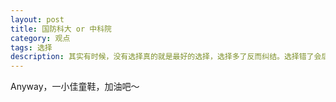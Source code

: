 ```yaml
---
layout: post
title: 国防科大 or 中科院
category: 观点
tags: 选择
description: 其实有时候，没有选择真的就是最好的选择，选择多了反而纠结。选择错了会后悔。这么年轻就那么多的选择，真的是一件既痛苦也快乐的事情。有些选择，真的能决定一辈子的事情。哎……
---
```


<!--## 背景-->

<!--都已经准备考研，目标浙大，保底本校。可是生活给我开了一个小小的玩笑，我居然具备了外保的资格。我真的觉得我是踩狗屎了。由于之前很早就拿到了中科院的外推资格，所以还是很幸运的。后来，参加了国防科大的面试，也过了。所以，俩offer，选一。-->

<!--## 结果-->
<!--反正现在写这个文章的时候结果已经出来了，那就是我放弃了`军中清华`，选择了`中科院`。是对是错，我依旧不知道。-->

<!--## 最开始的想法-->
<!--*   国防科大很牛逼，而且老师都答应让我加入“银河”的研究队伍，计算机绝对是全国第一啊，连清华都需要靠边啊……-->
<!--*   中科院地理优势很好，北京啊，互联网扎堆的地方，各种奇人异事出现的地方，帝都啊……-->
<!--*   国防科大，军人，很酷，也很苦，一想想就很牛逼，一想想，就很苦逼……-->
<!--*   中科院，研究为主，自由度比国防科大略大。-->
<!--*   国防科大，家乡学校，家乡啊……-->
<!--*   你是男人啊……需要外出闯荡啊……而且，在北京见到的互联网，在长沙是见不到的……-->

<!--## 选择-->
<!--尊重自己内心最原始的想法，选择了中科院。打电话给国防科大老师说不去的时候，心里还是很揪心啊～就这么放弃了……-->

<!--## 军队-->
<!--其实去科大面试的时候就想着，我是陪朋友来打酱油的，`一入军队深似海，从此自由是路人`，呵呵～我的性格，不适合当兵啊……-->

<!--## 朋友-->
<!--很多好朋友只说了一句，“傻逼，放着国防科大不去，去中科院。”。。。。。这让我无比的彷徨和失落。。。但愿我这选择……-->

<!--## 小米工程师-->
<!--有幸帮助小米的hr组织了一下小米的校园招聘，跟几个工程师聊了一下。关于选择，他们建议我去中科院，他们说，虽然国防科大好，但是，在长沙的闭塞，尤其是军队性质，眼光绝对比不上在北京。以后出来站的高度也不一样。-->

<!--## 其实也就那么回事-->
<!--是啊，反正也不是什么特别大的事情，又不是中奖500W，只是读书而已，哪里都一样啦~安慰一下自己，接下来三年好好玩，其实也挺好的。学点东西呗～-->

<!--## 最后-->
<!--其实反正决定都已经做了，也不知道是对是错。对也好，不对也好，都是我最重要的选择之一。所以记下来。之所以写出来不是做作。实在是憋着也难受。其实后来想想，其实不也挺好的吗～-->

<!--## 一小佳-->
Anyway，一小佳童鞋，加油吧～

